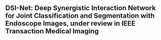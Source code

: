 ## DSI-Net: Deep Synergistic Interaction Network for Joint Classification and Segmentation with Endoscope Images, under review in IEEE Transaction Medical Imaging
